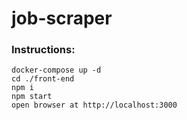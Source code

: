 # job-scraper

### Instructions:

``` 
docker-compose up -d
cd ./front-end
npm i
npm start
open browser at http://localhost:3000
```
